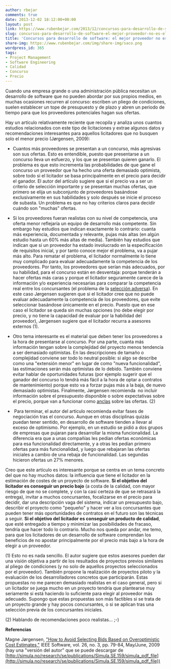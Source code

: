 ```yaml
---
author: rbejar
comments: true
date: 2013-12-02 18:12:00+00:00
layout: post
link: https://www.rubenbejar.com/2013/12/concursos-para-desarrollo-de-software-el-mejor-proveedor-no-es-el-mas-barato/
slug: concursos-para-desarrollo-de-software-el-mejor-proveedor-no-es-el-mas-barato
title: 'Concursos para desarrollo de software: el mejor proveedor no es el más barato'
share-img: https://www.rubenbejar.com/img/share-img/saco.png
wordpress_id: 365
tags:
- Project Management
- Software Engineering
- Calidad
- Concurso
- Precio
---
```


Cuando una empresa grande o una administración pública necesitan un desarrollo de software que no pueden abordar por sus propios medios, en muchas ocasiones recurren al concurso: escriben un pliego de condiciones, suelen establecer un tope de presupuesto y de plazo y abren un periodo de tiempo para que los proveedores potenciales hagan sus ofertas.

Hay un artículo relativamente reciente que recopila y analiza unos cuantos estudios relacionados con este tipo de licitaciones y extrae algunos datos y recomendaciones interesantes para aquellos licitadores que no busquen solo el menor precio (Jørgensen, 2009):



	
  * Cuantos más proveedores se presentan a un concurso, más agresivas son sus ofertas. Esto es entendible, puesto que presentarse a un concurso lleva un esfuerzo, y los que se presentan quieren ganarlo. El problema es que esto incrementa las probabilidades de que gane el concurso un proveedor que ha hecho una oferta demasiado optimista, sobre todo si el licitador se basa principalmente en el precio para decidir el ganador. El autor del artículo sugiere que si el precio va a ser un criterio de selección importante y se presentan muchas ofertas, que primero se elija un subconjunto de proveedores basándose exclusivamente en sus habilidades y solo después se inicie el proceso de subasta. Un problema es que no hay criterios claros para decidir cuándo son "muchas" ofertas.

	
  * Si los proveedores fueran realistas con su nivel de competencia, una oferta menor reflejaría un equipo de desarrollo más competente. Sin embargo hay estudios que indican exactamente lo contrario: cuanta más experiencia, documentada y relevante, pujas más altas (en algún estudio hasta un 60% más altas de media). También hay estudios que indican que si un proveedor ha estado involucrado en la especificación de requisitos inicial, y por tanto conoce mejor el problema, va a pujar más alto. Para rematar el problema, el licitador normalmente lo tiene muy complicado para evaluar adecuadamente la competencia de los proveedores. Por tanto, los proveedores que serían más adecuados, por su habilidad, para el concurso están en desventaja: porque tenderán a hacer ofertas más caras y porque el licitador seguramente carece de la información y/o experiencia necesarias para comparar la competencia real entre los concursantes (el problema de la [selección adversa](https://es.wikipedia.org/wiki/Selecci%C3%B3n_adversa)). En este caso Jørgensen sugieren que si el licitador cree que no puede evaluar adecuadamente la competencia de los proveedores, que evite seleccionar basándose únicamente en el precio. Puesto que en ese caso el licitador se queda sin muchas opciones (no debe elegir por precio, y no tiene la capacidad de evaluar por la habilidad del proveedor), Jørgensen sugiere que el licitador recurra a asesores externos (1).

	
  * Otro tema interesante es el material que deben tener los proveedores a la hora de presentarse al concurso. Por una parte, cuanta más información tengan sobre la complejidad del proyecto menos tendencia a ser demasiado optimistas. En las descripciones de tamaño o complejidad conviene ser todo lo neutral posible: si algo se describe como una "extensión menor" en lugar de como "nueva funcionalidad", las estimaciones serán más optimistas de lo debido. También conviene evitar hablar de oportunidades futuras (por ejemplo sugerir que el ganador del concurso lo tendrá más fácil a la hora de optar a contratos de mantenimiento) porque esto va a forzar pujas más a la baja, de nuevo demasiado optimistas. Finalmente, Jørgensen recomienda  no incluir información sobre el presupuesto disponible o sobre expectativas sobre el precio, porque van a funcionar como [anclas](https://en.wikipedia.org/wiki/Anchoring) sobre las ofertas. (2)

	
  *  Para terminar, el autor del artículo recomienda evitar fases de negociación tras el concurso. Aunque en otras disciplinas quizás puedan tener sentido, en desarrollo de software tienden a llevar al exceso de optimismo. Por ejemplo, en un estudio se pidió a dos grupos de empresas que pujaran para desarrollar la misma funcionalidad. La diferencia era que a unas compañías les pedían ofertas económicas para esa funcionalidad directamente, y a otras les pedían primero ofertas para más funcionalidad, y luego que rebajaran las ofertas iniciales a cambio de una rebaja de funcionalidad. Las segundas hicieron ofertas un 27% menores.


Creo que este artículo es interesante porque se centra en un tema concreto del que no hay muchos datos: la influencia que tiene el licitador en la estimación de costes de un proyecto de software. **Si el objetivo del licitador es conseguir un precio bajo** (a costa de la calidad, con mayor riesgo de que no se complete, y con la casi certeza de que se retrasará la entrega), invitar a muchos concursantes, focalizarse en el precio para decidir, dar una descripción vaga del sistema, indicar un presupuesto bajo, describir el proyecto como "pequeño" y hacer ver a los concursantes que pueden tener más oportunidades de contratos en el futuro son las técnicas a seguir. **Si el objetivo del licitador es conseguir un producto de calidad**, que esté entregado a tiempo y minimizar las posibilidades de fracaso, tendría que hacer todo lo contrario. Mucho nos queda por andar, me temo, para que los licitadores de un desarrollo de software comprendan los beneficios de no apostar principalmente por el precio más bajo a la hora de elegir a un proveedor.





(1) Esto no es nada sencillo. El autor sugiere que estos asesores pueden dar una visión objetiva a partir de los resultados de proyectos previos similares al pliego de condiciones (y no solo de aquellos proyectos seleccionados por el proveedor). También propone la realización de proyectos piloto y la evaluación de los desarrolladores concretos que participarán. Estas propuestas no me parecen demasiado realistas en el caso general, pero si un licitador se juega mucho en un proyecto tendría que plantearse muy seriamente si está haciendo lo suficiente para elegir al proveedor más adecuado. Supongo que estas propuestas son más factibles si se trata de un proyecto grande y hay pocos concursantes, o si se aplican tras una selección previa de los concursantes iniciales.

(2) Hablando de recomendaciones poco realistas... ;-)

**Referencias**

Magne Jørgensen, ["How to Avoid Selecting Bids Based on Overoptimistic Cost Estimates,"](http://ieeexplore.ieee.org/stamp/stamp.jsp?arnumber=04814964) IEEE Software, vol. 26, no. 3, pp. 79-84, May/June, 2009 (hay una "versión del autor" que se puede descargar de [http://simula.no/research/se/publications/Simula.SE.159/simula_pdf_file](http://simula.no/research/se/publications/Simula.SE.159/simula_pdf_file))
